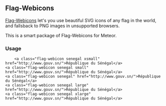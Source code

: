 ## Flag-Webicons

[Flag-Webicons](https://github.com/seanherron/Flag-Webicons) let's you use beautiful SVG icons of any flag in the world, and fallsback to PNG images in unsupported browsers.

This is a smart package of Flag-Webicons for Meteor.

### Usage

```
    <a class="flag-webicon senegal xsmall" href="http://www.gouv.sn/">République du Sénégal</a>
<a class="flag-webicon senegal small" href="http://www.gouv.sn/">République du Sénégal</a>
<a class="flag-webicon senegal" href="http://www.gouv.sn/">République du Sénégal</a>
<a class="flag-webicon senegal large" href="http://www.gouv.sn/">République du Sénégal</a>
<a class="flag-webicon senegal xlarge" href="http://www.gouv.sn/">République du Sénégal</a>
```
